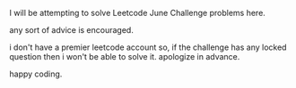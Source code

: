 <p>I will be attempting to solve Leetcode June Challenge problems here. </p>
<p>any sort of advice is encouraged.
<p>i don't have a premier leetcode account so, if the challenge has any locked question then i won't be able to solve it. apologize in advance.
<p>happy coding.
